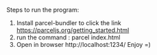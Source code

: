 
Steps to run the program:

 1) Install parcel-bundler to click the link https://parceljs.org/getting_started.html
 2) run the command : parcel index.html
 3) Open in browser http://localhost:1234/  Enjoy =)
  
